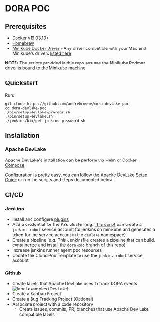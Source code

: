 # DORA POC

## Prerequisites

- [Docker v19.03.10+](https://docs.docker.com/get-docker)
- [Homebrew](https://brew.sh/)
- [Minikube Docker Driver](https://minikube.sigs.k8s.io/docs/drivers/) - Any driver compatible with your Mac and Minikube's drivers [listed here](https://minikube.sigs.k8s.io/docs/drivers/)

__NOTE:__ The scripts provided in this repo assume the Minikube Podman driver is bound to the Minikube machine

## Quickstart

Run:

```shell
git clone https://github.com/andrebrowne/dora-devlake-poc
cd dora-devlake-poc
./bin/setup-devlake-prereqs.sh
./bin/setup-devlake.sh
./jenkins/bin/get-jenkins-password.sh
```

## Installation

### Apache DevLake

Apache DevLake's installation can be perform via [Helm](https://devlake.apache.org/docs/GettingStarted/HelmSetup) or [Docker Compose](https://devlake.apache.org/docs/GettingStarted/DockerComposeSetup).

Configuration is pretty easy, you can follow the Apache DevLake [Setup Guide](https://devlake.apache.org/docs/Configuration/Tutorial) or run the scripts and steps documented below.

## CI/CD

### Jenkins

- Install and configure [plugins](jenkins/plugins.md)
- Add a credential for the K8s cluster (e.g. [This script](bin/create-cicd-service-account.sh) can create a `jenkins-robot` service account for jenkins on minikube and generates a token for the service account in the `devlake` namespace)
- Create a pipeline (e.g. [This Jenkinsfile](jenkins/Jenkinsfile) creates a pipeline that can build, containerize and install the `dora-poc` branch of [this repo](https://github.com/andrebrowne/spring-petclinic.git))
- Increase jenkins runner agent pod resources
- Update the Cloud Pod Template to use the `jenkins-robot` service account

### Github

- Create labels that Apache DevLake uses to track DORA events ![label examples (DevLake)](https://devlake.apache.org/assets/images/github-set-transformation2-8a84153828bfed36f4089019c8059db9.png "Github Labels Setup Example")
- Create a Kanban Project
- Create a Bug Tracking Project (Optional)
- Associate project with a code repository
  - Create issues, commits, PR, branches that use Apache Dev Lake compatible labels

